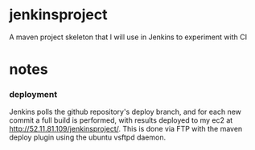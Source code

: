 # jenkinsproject
A maven project skeleton that I will use in Jenkins to experiment with CI

# notes

### deployment
Jenkins polls the github repository's deploy branch, and for each new commit a full build is performed, with results deployed to my ec2 at http://52.11.81.109/jenkinsproject/. This is done via FTP with the maven deploy plugin using the ubuntu vsftpd daemon.
